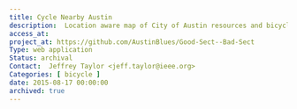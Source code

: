 ```yaml
---
title: Cycle Nearby Austin
description:  Location aware map of City of Austin resources and bicycle relate police report.
access_at:
project_at: https://github.com/AustinBlues/Good-Sect--Bad-Sect
Type: web application
Status: archival
Contact:  Jeffrey Taylor <jeff.taylor@ieee.org>
Categories: [ bicycle ]
date: 2015-08-17 00:00:00
archived: true
---
```

